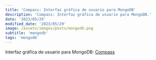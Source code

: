 ```yaml
---
title: 'Compass: Interfaz gráfica de usuario para MongoDB'
description: 'Compass: Interfaz gráfica de usuario para MongoDB.'
date: '2023/05/29'
modified_date: '2023/05/29'
image: /assets/images/posts/mongodb.png
subtitle: 'mongodb'
tags: 'mongodb'
---
```


Interfaz gráfica de usuario para MongoDB: [Compass](https://www.mongodb.com/products/compass)

